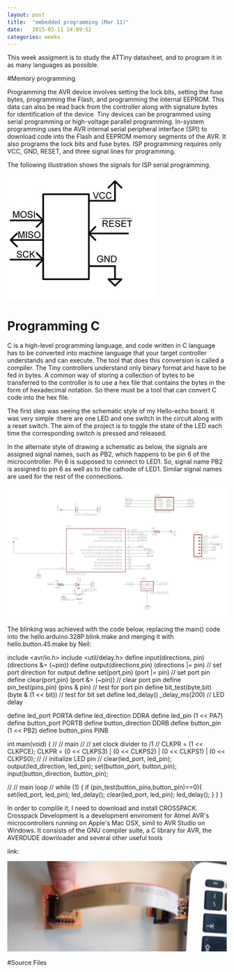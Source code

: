 ```yaml
---
layout: post
title:  "embedded programming (Mar 11)"
date:   2015-03-11 14:09:52
categories: weeks
---
```

This week assigment is to study the ATTiny datasheet, and to program it in as many languages as possible.

#Memory programming

Programming the AVR device involves setting the lock bits, setting the fuse bytes, programming the
Flash, and programming the internal EEPROM. This data can also be read back from the controller
along with signature bytes for identification of the device. Tiny devices can be programmed using
serial programming or high-voltage parallel programming.
In-system programming uses the AVR internal serial peripheral interface (SPI) to download code
into the Flash and EEPROM memory segments of the AVR. It also programs the lock bits and fuse
bytes. ISP programming requires only VCC, GND, RESET, and three signal lines for programming.

The following illustration shows the signals for ISP serial programming.

![My helpful..screenshot](/images/tiny.jpg)


# Programming C
C is a high-level programming language, and code written in C language has to be converted
into machine language that your target controller understands and can execute. The tool that does
this conversion is called a compiler. The Tiny controllers understand only binary format and have
to be fed in bytes. A common way of storing a collection of bytes to be transferred to the
controller is to use a hex file that contains the bytes in the form of hexadecimal notation. So there
must be a tool that can convert C code into the hex file.

The first step was seeing the schematic style of  my Hello-echo board.  It was very simple :there are one LED and one switch in the circuit along with a reset switch. The aim of the project is to toggle the state of the LED each time the corresponding switch is pressed and released.

In the alternate style of drawing a schematic as below, the signals are assigned signal names, such as PB2, which happens to be pin 6 of the microcontroller. Pin 6 is supposed to connect to LED1. So, signal name PB2 is assigned to pin 6 as well as to the cathode of LED1. Similar signal names are used for the rest of the connections.


![My helpful..screenshot](/images/helloboard-sch.jpg)


The blinking was achieved with the code below, replacing the main() code into the hello.arduino.328P.blink.make and merging it with hello.button.45.make by Neil:

include <avr/io.h>
include <util/delay.h>
define input(directions, pin) (directions &= (~pin))
define output(directions,pin) (directions |= pin) // set port direction for output
define set(port,pin) (port |= pin) // set port pin
define clear(port,pin) (port &= (~pin)) // clear port pin
define pin_test(pins,pin) (pins & pin) // test for port pin
define bit_test(byte,bit) (byte & (1 << bit)) // test for bit set
define led_delay() _delay_ms(200) // LED delay

define led_port PORTA
define led_direction DDRA
define led_pin (1 << PA7)
define button_port PORTB
define button_direction DDRB
define button_pin (1 << PB2)
define button_pins PINB

int main(void) {
   //
   // main
   //
   // set clock divider to /1
   //
   CLKPR = (1 << CLKPCE);
   CLKPR = (0 << CLKPS3) | (0 << CLKPS2) | (0 << CLKPS1) | (0 << CLKPS0);
   //
   // initialize LED pin
   //
   clear(led_port, led_pin);
   output(led_direction, led_pin);
   set(button_port, button_pin);
   input(button_direction, button_pin);
   
   //
   // main loop
   //
   while (1) {
	   if (pin_test(button_pins,button_pin)==0){
      	 	set(led_port, led_pin);
      		led_delay();
		    clear(led_port, led_pin);
    	  	led_delay();
		  }
   }
}



In order to complile it, I need to download and install CROSSPACK. Crosspack Development is a development enviroment for Atmel AVR's microcontrollers running on Apple's Mac OSX, simil to AVR Studio on Windows. It consists of the GNU compiler suite, a C library for AVR, the AVERDUDE   downloader and several other useful tools

link:



![My helpful..screenshot](/images/butt.jpg)


#Source Files 


 
 


